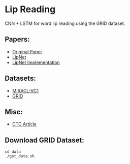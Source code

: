 # Lip Reading
CNN + LSTM for word lip reading using the GRID dataset.

## Papers: ##
* [Original Paper](http://cs231n.stanford.edu/reports/2017/pdfs/227.pdf)
* [LipNet](https://arxiv.org/pdf/1611.01599.pdf)
* [LipNet Implementation](https://github.com/rizkiarm/LipNet)

## Datasets: ##
* [MIRACL-VC1](https://sites.google.com/site/achrafbenhamadou/-datasets/miracl-vc1)
* [GRID](http://spandh.dcs.shef.ac.uk/gridcorpus/)

## Misc: ##
* [CTC Article](https://gab41.lab41.org/speech-recognition-you-down-with-ctc-8d3b558943f0)

## Download GRID Dataset: ##
```
cd data
./get_data.sh
```
